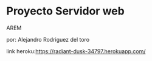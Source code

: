 Proyecto Servidor web
======

AREM

por: Alejandro Rodriguez del toro

link heroku:https://radiant-dusk-34797.herokuapp.com/



